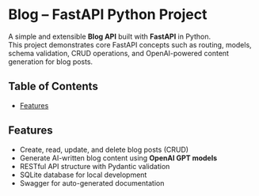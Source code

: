 # Blog – FastAPI Python Project

A simple and extensible **Blog API** built with **FastAPI** in Python.  
This project demonstrates core FastAPI concepts such as routing, models, schema validation, CRUD operations, and OpenAI-powered content generation for blog posts.

## Table of Contents

- [Features](#features)


## Features

- Create, read, update, and delete blog posts (CRUD)  
- Generate AI-written blog content using **OpenAI GPT models**  
- RESTful API structure with Pydantic validation  
- SQLite database for local development  
- Swagger for auto-generated documentation  


